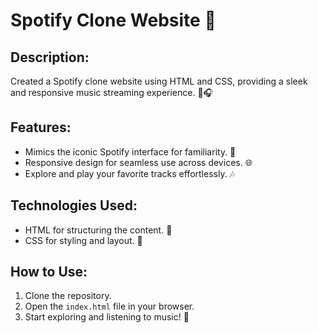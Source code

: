 # Spotify Clone Website 🎵

## Description:
Created a Spotify clone website using HTML and CSS, providing a sleek and responsive music streaming experience. 🚀🎧

## Features:
- Mimics the iconic Spotify interface for familiarity. 📱
- Responsive design for seamless use across devices. 🌐
- Explore and play your favorite tracks effortlessly. 🎶

## Technologies Used:
- HTML for structuring the content. 🧱
- CSS for styling and layout. 🎨

## How to Use:
1. Clone the repository.
2. Open the `index.html` file in your browser.
3. Start exploring and listening to music! 🎉










